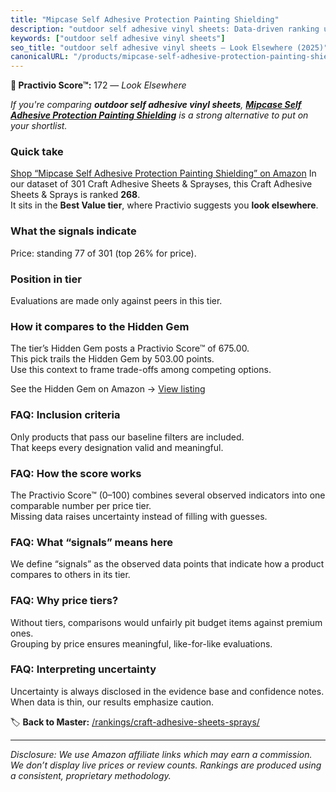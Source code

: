 ```yaml
---
title: "Mipcase Self Adhesive Protection Painting Shielding"
description: "outdoor self adhesive vinyl sheets: Data-driven ranking using the Practivio Score™. Positioned by quality, value, demand, findability, momentum."
keywords: ["outdoor self adhesive vinyl sheets"]
seo_title: "outdoor self adhesive vinyl sheets — Look Elsewhere (2025)"
canonicalURL: "/products/mipcase-self-adhesive-protection-painting-shielding-B0FCCLF7NH/"
---
```


**🚫 Practivio Score™:** 172 — _Look Elsewhere_


*If you're comparing **outdoor self adhesive vinyl sheets**, **[Mipcase Self Adhesive Protection Painting Shielding](https://www.amazon.com/dp/B0FCCLF7NH?tag=practivio-20)** is a strong alternative to put on your shortlist.*
### Quick take
[Shop “Mipcase Self Adhesive Protection Painting Shielding” on Amazon](https://www.amazon.com/dp/B0FCCLF7NH?tag=practivio-20)
In our dataset of 301 Craft Adhesive Sheets & Sprayses, this Craft Adhesive Sheets & Sprays is ranked **268**.  
It sits in the **Best Value tier**, where Practivio suggests you **look elsewhere**.

### What the signals indicate
Price: standing 77 of 301 (top 26% for price).  

### Position in tier
Evaluations are made only against peers in this tier.

### How it compares to the Hidden Gem
The tier’s Hidden Gem posts a Practivio Score™ of 675.00.  
This pick trails the Hidden Gem by 503.00 points.  
Use this context to frame trade-offs among competing options.  

See the Hidden Gem on Amazon → [View listing](https://www.amazon.com/dp/B0752XM8VN?tag=practivio-20)

### FAQ: Inclusion criteria
Only products that pass our baseline filters are included.  
That keeps every designation valid and meaningful.

### FAQ: How the score works
The Practivio Score™ (0–100) combines several observed indicators into one comparable number per price tier.  
Missing data raises uncertainty instead of filling with guesses.

### FAQ: What “signals” means here
We define “signals” as the observed data points that indicate how a product compares to others in its tier.

### FAQ: Why price tiers?
Without tiers, comparisons would unfairly pit budget items against premium ones.  
Grouping by price ensures meaningful, like-for-like evaluations.

### FAQ: Interpreting uncertainty
Uncertainty is always disclosed in the evidence base and confidence notes.  
When data is thin, our results emphasize caution.


🏷️ **Back to Master:** [/rankings/craft-adhesive-sheets-sprays/](/rankings/craft-adhesive-sheets-sprays/)

---
_Disclosure: We use Amazon affiliate links which may earn a commission. We don’t display live prices or review counts. Rankings are produced using a consistent, proprietary methodology._
